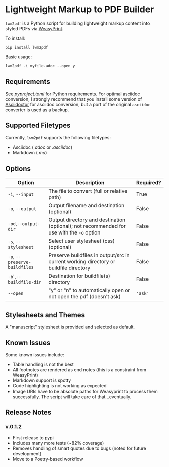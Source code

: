 # Lightweight Markup to PDF Builder

`lwm2pdf` is a Python script for building lightweight markup content into styled PDFs via 
[WeasyPrint](https://weasyprint.org/). 

To install:

```
pip install lwm2pdf
```

Basic usage:

```
lwm2pdf -i myfile.adoc --open y
```


## Requirements

See _pyproject.toml_ for Python requirements. For optimal asciidoc conversion, I strongly recommend that you install some version of [Asciidoctor](https://asciidoctor.org/) for asciidoc conversion, but a port of the original `asciidoc` converter is used as a backup.  

## Supported Filetypes

Currently, `lwm2pdf` supports the following filetypes:

- Asciidoc (_.adoc_ or _.asciidoc_)
- Markdown (_.md_)

## Options

| Option | Description | Required? |
|--------|-------------|-----------|
| `-i`, `--input` | The file to convert (full or relative path) |  True |
| `-o`, `--output` | Output filename and destination (optional) |  False |
| `-od`,`--output-dir` | Output directory and destination (optional); not recommended for use with the `-o` option |  False |
| `-s`, `--stylesheet` | Select user stylesheet (css) (optional) |  False |
| `-p`, `--preserve-buildfiles` | Preserve buildfiles in output/src in current working directory or buildfile directory | False |
| `-b`',`--buildfile-dir` | Destination for buildfile(s) directory | False |
| `--open` | "y" or "n" to automatically open or not open the pdf (doesn't ask) | `'ask'` |

## Stylesheets and Themes

A "manuscript" stylesheet is provided and selected as default. 


## Known Issues

Some known issues include:

- Table handling is not the best
- All footnotes are rendered as end notes (this is a constraint from WeasyPrint)
- Markdown support is spotty
- Code highlighting is not working as expected
- Image URIs have to be absolute paths for Weasyprint to process them successfully. The script will take care of that...eventually.

## Release Notes

### v.0.1.2

- First release to pypi
- Includes many more tests (~82% coverage)
- Removes handling of smart quotes due to bugs (noted for future development)
- Move to a Poetry-based workflow

